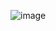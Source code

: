 ![image](https://github.com/ppogulailo/node-nats-microservice/assets/76246480/71139ef1-92da-4555-bbb0-95fa266d7086)
